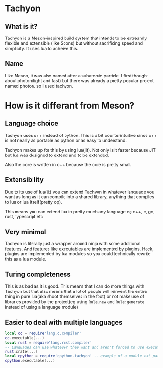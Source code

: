 # Tachyon

## What is it?
Tachyon is a Meson-inspired build system that intends to be extreamly flexible and extensible (like Scons) but without sacrificing speed and simplicity. It uses lua to acheive this.

## Name
Like Meson, it was also named after a subatomic particle. I first thought about photon(light and fast) but there was already a pretty popular project named photon. so I used tachyon.

# How is it differant from Meson?

## Language choice
Tachyon uses c++ instead of python. This is a bit counterintuitive since c++ is not nearly as portable as python or as easy to understand.

Tachyon makes up for this by using lua(jit). Not only is it faster because JIT but lua was designed to extend and to be extended.

Also the core is written in c++ because the core is pretty small.

## Extensibility
Due to its use of lua(jit) you can extend Tachyon in whatever language you want as long as it can compile into a shared library, anything that compiles to lua or lua itself(pretty op).

This means you can extend lua in pretty much any language eg c++, c, go, rust, typescript etc

## Very minimal
Tachyon is literally just a wrapper around ninja with some additional features. And features like executables are implemented by plugins. Heck, plugins are implemented by lua modules so you could technically rewrite this as a lua module.

## Turing completeness
This is as bad as it is good. This means that I can do more things with Tachyon but that also means that a lot of people will reinvent the entire thing in pure lua(aka shoot themselves in the foot) or not make use of libraries provided by the project(eg using `Rule.new` and `Rule:generate` instead of using a language module)

## Easier to deal with multiple languages

``` lua
local cc = require'lang.c.compiler'
cc.executable(...)
local rust = require'lang.rust.compiler'
-- Languages can use whatever they want and aren't forced to use executables
rust.crate(...)
local cpython = require'cpython-tachyon' -- example of a module not part of tachyon
cpython.executable(...)
```
